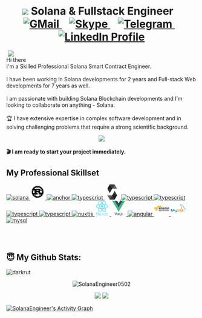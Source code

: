<h1 align="center">
  <img src="https://media.giphy.com/media/hvRJCLFzcasrR4ia7z/giphy.gif" width="28"> Solana & Fullstack Engineer
  &nbsp;&nbsp;
  <a href="mailto:luckysmile0502@gmail.com">
    <img src="https://cdn-icons-png.flaticon.com/512/732/732200.png" alt="GMail" height="30" width="30">
  </a>
  &nbsp;&nbsp;
  <a href="https://join.skype.com/wlGQ630qWdSd">
    <img src="https://www.vectorlogo.zone/logos/skype/skype-tile.svg" alt="Skype" height="30" width="30">
  </a>
  &nbsp;&nbsp;
  <a href="https://t.me/luckysmile0502">
    <img src="https://cdn-icons-png.flaticon.com/512/2111/2111646.png" alt="Telegram" height="30" width="30">
  </a>
  &nbsp;&nbsp;
  <a href="https://www.linkedin.com/in/luckysmile0502/">
    <img src="https://www.vectorlogo.zone/logos/linkedin/linkedin-icon.svg" alt="LinkedIn Profile" height="30" width="30">
  </a>

</h1>
<p>
  <p>
    <img align="right" width="500" src="https://camo.githubusercontent.com/fa73289736064aba480d0708da37d7aa183a8c3e2bcc2f58c54285a3bbbeecc1/68747470733a2f2f7777772e61616c7068612e6e65742f77702d636f6e74656e742f75706c6f6164732f323032302f31322f66756c6c2d737461636b2d646576656c6f706d656e742e676966" />
  </p>
  <p>
  Hi there<br>
  I'm a Skilled Professional Solana Smart Contract Engineer.<br><br>
  I have been working in Solana developments for 2 years and Full-stack Web developments for 7 years as well.<br><br>
  I am passionate with building Solana Blockchain developments and I’m looking to collaborate on anything - Solana.<br><br>
  🏆 I have extensive expertise in complex software development and in solving challenging problems that require a strong scientific background.</p>
</p>
<p align="center">
  <a href="https://github.com/SolanaEngineer0502"><img src="https://readme-typing-svg.herokuapp.com/?lines=Creative,%20Passionate%20Blockchain%20and%20Full-stack%20Engineer;10+%2B%20years%20of%20hands-on%20experience;&center=true&width=800&height=45"></a>
</p>

<b> 🎬 I am ready to start your project immediately.</b>
## My Professional Skillset
<p align="left"> 
    <a href="https://solana.com/" target="_blank" rel="noreferrer"> <img src="https://raw.githubusercontent.com/trustwallet/assets/master/blockchains/solana/info/logo.png" alt="solana" width="40" height="40"/> </a> 
    <a href="https://www.rust-lang.org" target="_blank" rel="noreferrer"> <img src="https://raw.githubusercontent.com/devicons/devicon/master/icons/rust/rust-plain.svg" alt="rust" width="40" height="40"/> </a> 
    <a href="https://github.com/project-serum/anchor" target="_blank" rel="noreferrer"> <img src="https://camo.githubusercontent.com/0542190d13e5a50f7d601abc4bfde84cf02af2ca786af519e78411f43f3ca9c0/68747470733a2f2f6d656469612e646973636f72646170702e6e65742f6174746163686d656e74732f3831333434343531343934393130333635382f3839303237383532303535333630333039322f6578706f72742e706e673f77696474683d373436266865696768743d373436" alt="anchor" width="40" height="40"/> </a> 
    <a href="https://ethereum.org/en/" target="_blank" rel="noreferrer"> <img src="https://www.vectorlogo.zone/logos/ethereum/ethereum-icon.svg" alt="typescript" width="40" height="40"/> </a>
    <a href="https://github.com/ethereum/solidity" target="_blank" rel="noreferrer"> <img src="https://raw.githubusercontent.com/devicons/devicon/master/icons/solidity/solidity-original.svg" alt="typescript" width="40" height="40"/> </a>
    <a href="https://nodejs.org/en/about/" target="_blank" rel="noreferrer"> <img src="https://www.vectorlogo.zone/logos/nodejs/nodejs-icon.svg" alt="typescript" width="40" height="40"/> </a>
    <a href="https://laravel.com/" target="_blank" rel="noreferrer"> <img src="https://www.vectorlogo.zone/logos/laravel/laravel-icon.svg" alt="typescript" width="40" height="40"/> </a>
    <a href="https://www.djangoproject.com/" target="_blank" rel="noreferrer"> <img src="https://www.vectorlogo.zone/logos/djangoproject/djangoproject-icon.svg" alt="typescript" width="40" height="40"/> </a>
    <a href="https://go.dev/" target="_blank" rel="noreferrer"> <img src="https://www.vectorlogo.zone/logos/golang/golang-icon.svg" alt="typescript" width="40" height="40"/> </a>
    <a href="https://nuxtjs.org/" target="_blank" rel="noreferrer"> <img src="https://www.vectorlogo.zone/logos/nuxtjs/nuxtjs-icon.svg" alt="nuxtjs" width="40" height="40"/> </a> 
    <a href="https://reactjs.org/" target="_blank" rel="noreferrer"> <img src="https://raw.githubusercontent.com/devicons/devicon/master/icons/react/react-original-wordmark.svg" alt="react" width="40" height="40"/> </a> 
    <a href="https://vuejs.org/" target="_blank" rel="noreferrer"> <img src="https://raw.githubusercontent.com/devicons/devicon/master/icons/vuejs/vuejs-original-wordmark.svg" alt="vuejs" width="40" height="40"/> </a> 
    <a href="https://angular.io" target="_blank" rel="noreferrer"> <img src="https://angular.io/assets/images/logos/angular/angular.svg" alt="angular" width="40" height="40"/> </a> 
    <a href="https://aws.amazon.com" target="_blank" rel="noreferrer"> <img src="https://raw.githubusercontent.com/devicons/devicon/master/icons/amazonwebservices/amazonwebservices-original-wordmark.svg" alt="aws" width="40" height="40"/> </a> 
    <a href="https://www.mysql.com/" target="_blank" rel="noreferrer"> <img src="https://raw.githubusercontent.com/devicons/devicon/master/icons/mysql/mysql-original-wordmark.svg" alt="mysql" width="40" height="40"/> </a>
    <a href="https://www.mongodb.com/" target="_blank" rel="noreferrer"> <img src="https://www.vectorlogo.zone/logos/mongodb/mongodb-icon.svg" alt="mysql" width="40" height="40"/> </a>
</p>

<br><br>
## <b>😇 My Github Stats</b>:
<p align="left"><img src="https://komarev.com/ghpvc/?username=perfectdev000&label=Profile%20views&color=0e75b6&style=flat" alt="darkrut" /> </p>
<p align="center" style="margin-bottom: 10px;"><img src="https://github-profile-trophy.vercel.app/?username=SolanaEngineer&column=7&theme=onedark" alt="SolanaEngineer0502" /></p>
<p align="center">
  <img src = "https://github-readme-stats.vercel.app/api?username=SolanaEngineer0502&show_icons=true&include_all_commits=true&count_private=true&theme=tokyonight"> 
  <img src = "https://github-readme-stats.vercel.app/api/top-langs/?username=SolanaEngineer0502&langs_count=8&layout=compact&theme=tokyonight&include_all_commits=true">
</p>
<a href="https://github.com/SolanaEngineer0502/SolanaEngineer0502">
  <img alt="SolanaEngineer's Activity Graph" src="https://activity-graph.herokuapp.com/graph?username=SolanaEngineer0502&bg_color=22222E&color=DDDD66&line=00FFFF&point=0000FF"/>
</a>
  
</p>
</details>



